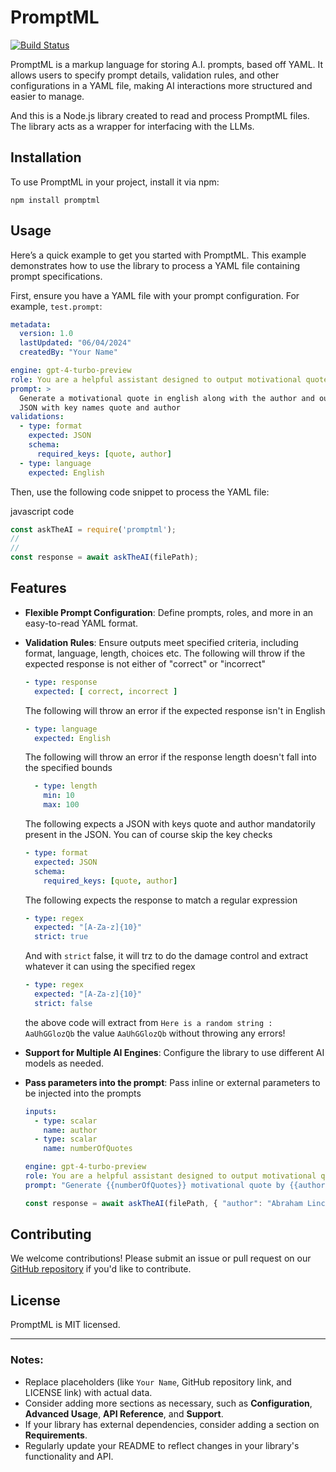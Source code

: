 
# PromptML

[![Build Status](https://github.com/Ascalonic/PromptML/actions/workflows/npm-publish.yml/badge.svg)](https://github.com/Ascalonic/PromptML/actions)


PromptML is a markup language for storing A.I. prompts, based off YAML. It allows users to specify prompt details, validation rules, 
and other configurations in a YAML file, making AI interactions more structured and easier to manage.

And this is a Node.js library created to read and process PromptML files. The library acts as a wrapper for interfacing with the LLMs.

## Installation

To use PromptML in your project, install it via npm:

`npm install promptml` 

## Usage

Here’s a quick example to get you started with PromptML. This example demonstrates how to use the library to process a YAML file containing prompt specifications.

First, ensure you have a YAML file with your prompt configuration. For example, `test.prompt`:


```yaml
metadata:
  version: 1.0
  lastUpdated: "06/04/2024"
  createdBy: "Your Name"

engine: gpt-4-turbo-preview
role: You are a helpful assistant designed to output motivational quotes
prompt: >
  Generate a motivational quote in english along with the author and output the response in
  JSON with key names quote and author
validations:
  - type: format
    expected: JSON
    schema:
      required_keys: [quote, author]
  - type: language
    expected: English
```

Then, use the following code snippet to process the YAML file:

javascript code

```javascript
const askTheAI = require('promptml');
//
//
const response = await askTheAI(filePath);

```

## Features

-   **Flexible Prompt Configuration**: Define prompts, roles, and more in an easy-to-read YAML format.
-   **Validation Rules**: Ensure outputs meet specified criteria, including format, language, length, choices etc.
    The following will throw if the expected response is not either of "correct" or "incorrect"
    ```yaml
    - type: response
      expected: [ correct, incorrect ]
      ```
      The following will throw an error if the expected response isn't in English
      ```yaml
      - type: language
        expected: English
      ```
      The following will throw an error if the response length doesn't fall into the specified bounds
      ```yaml
        - type: length
          min: 10
          max: 100
      ```
      The following expects a JSON with keys quote and author mandatorily present in the JSON. You can of course skip the key checks
      ```yaml
      - type: format
        expected: JSON
        schema:
          required_keys: [quote, author]
      ```
      The following expects the response to match a regular expression
      ```yaml
      - type: regex
        expected: "[A-Za-z]{10}"
        strict: true
      ```
      And with `strict` false, it will trz to do the damage control and extract whatever it can using the specified regex
      ```yaml
      - type: regex
        expected: "[A-Za-z]{10}"
        strict: false
      ```
      the above code will extract from `Here is a random string : AaUhGGlozQb` the value `AaUhGGlozQb` without throwing any errors!

-   **Support for Multiple AI Engines**: Configure the library to use different AI models as needed.
-   **Pass parameters into the prompt**: Pass inline or external parameters to be injected into the prompts
    ```yaml
    inputs:
      - type: scalar
        name: author
      - type: scalar
        name: numberOfQuotes

    engine: gpt-4-turbo-preview
    role: You are a helpful assistant designed to output motivational quotes
    prompt: "Generate {{numberOfQuotes}} motivational quote by {{author}}"

    ```
    ```javascript
    const response = await askTheAI(filePath, { "author": "Abraham Lincoln", "numberOfQuotes": 3 });
    ```


## Contributing

We welcome contributions! Please submit an issue or pull request on our [GitHub repository](https://github.com/Ascalonic/PromptML) if you'd like to contribute.

## License

PromptML is MIT licensed.

----------

### Notes:

-   Replace placeholders (like `Your Name`, GitHub repository link, and LICENSE link) with actual data.
-   Consider adding more sections as necessary, such as **Configuration**, **Advanced Usage**, **API Reference**, and **Support**.
-   If your library has external dependencies, consider adding a section on **Requirements**.
-   Regularly update your README to reflect changes in your library's functionality and API.

